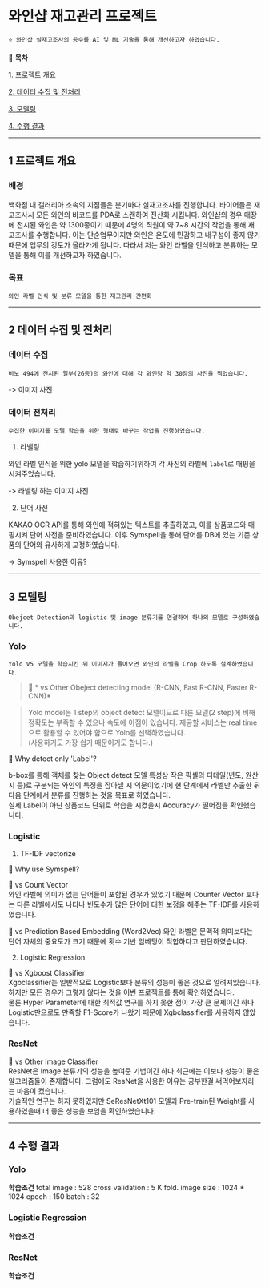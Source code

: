 # 와인샵 재고관리 프로젝트
 

    ⭐ 와인샵 실재고조사의 공수를 AI 및 ML 기술을 통해 개선하고자 하였습니다.

 

📖 **목차**

 

[1. 프로젝트 개요](#1-프로젝트-개요)

 

[2. 데이터 수집 및 전처리](#2-데이터-수집-및-전처리)

 

[3. 모델링](#3-모델링)

 

[4. 수행 결과](#4-수행-결과)

***

## 1 프로젝트 개요

 

### 배경

 

백화점 내 갤러리아 소속의 지점들은 분기마다 실재고조사를 진행합니다. 바이어들은 재고조사시 모든 와인의 바코드를 PDA로 스캔하여 전산화 시킵니다. 와인샵의 경우 매장에 전시된 와인은 약 1300종이기 때문에 4명의 직원이 약 7~8 시간의 작업을 통해  재고조사를 수행합니다. 이는 단순업무이지만 와인은 온도에 민감하고 내구성이 좋지 않기 때문에 업무의 강도가 올라가게 됩니다. 따라서 저는 와인 라벨을 인식하고 분류하는 모델을 통해 이를 개선하고자 하였습니다.

 

### 목표

 

    와인 라벨 인식 및 분류 모델을 통한 재고관리 간편화

 

***

## 2 데이터 수집 및 전처리

 

### 데이터 수집

 

    비노 494에 전시된 일부(26종)의 와인에 대해 각 와인당 약 30장의 사진을 찍었습니다.

 

-> 이미지 사진

 

### 데이터 전처리

 

    수집한 이미지를 모델 학습을 위한 형태로 바꾸는 작업을 진행하였습니다.

 

1. 라벨링

와인 라벨 인식을 위한 yolo 모델을 학습하기위하여 각 사진의 라벨에 `label`로 매핑을 시켜주었습니다.

 

-> 라벨링 하는 이미지 사진

 

2. 단어 사전

KAKAO OCR API를 통해 와인에 적혀있는 텍스트를 추출하였고, 이를 상품코드와 매핑시켜 단어 사전을 준비하였습니다. 이후 Symspell을 통해 단어를 DB에 있는 기존 상품의 단어와 유사하게 교정하였습니다.

 

-> Symspell 사용한 이유?

 

***

## 3 모델링

 

    Obejcet Detection과 logistic 및 image 분류기를 연결하여 하나의 모델로 구성하였습니다.

 

### Yolo

    Yolo V5 모델을 학습시킨 뒤 이미지가 들어오면 와인의 라벨을 Crop 하도록 설계하였습니다.
 
> 📌 * vs Other Obeject detecting model (R-CNN, Fast R-CNN, Faster R-CNN)*   

> Yolo model은 1 step의 object detect 모델이므로 다른 모델(2 step)에 비해 정확도는 부족할 수 있으나 속도에 이점이 있습니다.
> 제공할 서비스는 real time으로 활용할 수 있어야 함으로 Yolo를 선택하였습니다.   
> (사용하기도 가장 쉽기 때문이기도 합니다.)

 
📌 Why detect only 'Label'?   

b-box를 통해 객체를 찾는 Object detect 모델 특성상 작은 픽셀의 디테일(년도, 원산지 등)로 구분되는 와인의 특징을 잡아낼 지 의문이었기에 현 단계에서 라벨만 추출한 뒤 다음 단계에서 분류를 진행하는 것을 목표로 하였습니다.   
실제 Label이 아닌 상품코드 단위로 학습을 시켰을시 Accuracy가 떨어짐을 확인했습니다.

### Logistic

1. TF-IDF vectorize

📌 Why use Symspell?


📌 vs Count Vector   
와인 라벨에 의미가 없는 단어들이 포함된 경우가 있었기 때문에 Counter Vector 보다는 다른 라벨에서도 나타나 빈도수가 많은 단어에 대한 보정을 해주는 TF-IDF를 사용하였습니다.

📌 vs Prediction Based Embedding (Word2Vec)
와인 라벨은 문맥적 의미보다는 단어 자체의 중요도가 크기 때문에 횟수 기반 임베딩이 적합하다고 판단하였습니다.

2. Logistic Regression

📌  vs Xgboost Classifier   
Xgbclassifier는 일반적으로 Logistic보다 분류의 성능이 좋은 것으로 알려져있습니다. 하지만 모든 경우가 그렇지 않다는 것을 이번 프로젝트를 통해 확인하였습니다.   
물론 Hyper Parameter에 대한 최적값 연구를 하지 못한 점이 가장 큰 문제이긴 하나 Logistic만으로도 만족할 F1-Score가 나왔기 때문에 Xgbclassifier를 사용하지 않았습니다.

### ResNet

📌 vs Other Image Classifier   
ResNet은 Image 분류기의 성능을 높여준 기법이긴 하나 최근에는 이보다 성능이 좋은 알고리즘들이 존재합니다. 그럼에도 ResNet을 사용한 이유는 공부한걸 써먹어보자라는 마음이 컸습니다.   
기술적인 연구는 하지 못하였지만 SeResNetXt101 모델과 Pre-train된 Weight를 사용하였을때 더 좋은 성능을 보임을 확인하였습니다.   

***

## 4 수행 결과

### Yolo

**학습조건**
total image : 528
cross validation : 5 K fold.
image size : 1024 * 1024
epoch : 150
batch : 32


### Logistic Regression

**학습조건**

### ResNet

**학습조건**
